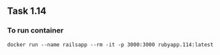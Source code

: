 ## Task 1.14

### To run container
`docker run --name railsapp --rm -it -p 3000:3000 rubyapp.114:latest`  
